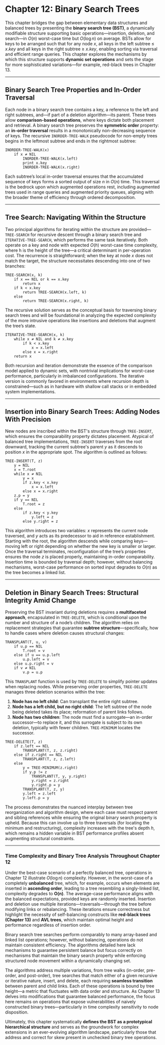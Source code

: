 # Chapter 12: Binary Search Trees  

This chapter bridges the gap between elementary data structures and balanced trees by presenting the **binary search tree (BST)**, a dynamically modifiable structure supporting basic operations—insertion, deletion, and search—in $O(n)$ worst-case time but $O(\log n)$ on average. BSTs allow for keys to be arranged such that for any node $x$, all keys in the left subtree ≤ $x.key$ and all keys in the right subtree ≥ $x.key$, enabling sorting via traversal and efficient range queries. This chapter explores the mechanisms by which this structure supports **dynamic set operations** and sets the stage for more sophisticated variations—for example, red-black trees in Chapter 13.

---

## Binary Search Tree Properties and In-Order Traversal

Each node in a binary search tree contains a key, a reference to the left and right subtrees, and—if part of a deletion algorithm—its parent. These trees allow **comparison-based operations**, where keys dictate both placement and retrieval. A binary search tree preserves the **symmetric order** property: an **in-order traversal** results in a monotonically non-decreasing sequence of keys. The recursive `INORDER-TREE-WALK` pseudocode for non-empty trees begins in the leftmost subtree and ends in the rightmost subtree:

```plaintext
INORDER-TREE-WALK(x)
    if x ≠ NIL
        INORDER-TREE-WALK(x.left)
        print x.key
        INORDER-TREE-WALK(x.right)
```

Each subtree’s local in-order traversal ensures that the accumulated sequence of keys forms a sorted output of size $n$ in $O(n)$ time. This traversal is the bedrock upon which augmented operations rest, including augmented trees used in range queries and augmented priority queues, aligning with the broader theme of efficiency through ordered decomposition.

---

## Tree Search: Navigating Within the Structure

Two principal algorithms for iterating within the structure are provided—`TREE-SEARCH` for recursive descent through a binary search tree and `ITERATIVE-TREE-SEARCH`, which performs the same task iteratively. Both operate on a key and node with expected $O(h)$ worst-case time complexity, where h is the height of the tree—a critical determinant in per-operation cost. The recurrence is straightforward; when the key at node $x$ does not match the target, the structure necessitates descending into one of two branches:

```plaintext
TREE-SEARCH(x, k)
    if x == NIL or k == x.key
        return x
    if k < x.key
        return TREE-SEARCH(x.left, k)
    else
        return TREE-SEARCH(x.right, k)
```

The recursive solution serves as the conceptual basis for traversing binary search trees and will be foundational in analyzing the expected complexity of the more intrusive operations like insertions and deletions that augment the tree’s state.

```plaintext
ITERATIVE-TREE-SEARCH(x, k)
    while x ≠ NIL and k ≠ x.key
        if k < x.key
            x = x.left
        else x = x.right
    return x
```

Both recursion and iteration demonstrate the essence of the comparison model applied to dynamic sets, with nontrivial implications for worst-case performance, particularly in imbalanced configurations. The iterative version is commonly favored in environments where recursion depth is constrained—such as in hardware with shallow call stacks or in embedded system implementations.

---

## Insertion into Binary Search Trees: Adding Nodes With Precision

New nodes are inscribed within the BST's structure through `TREE-INSERT`, which ensures the comparability property dictates placement. Atypical of balanced tree implementations, `TREE-INSERT` traverses from the root downward, tracking the current subtree's parent $y$ as it descends to position $x$ in the appropriate spot. The algorithm is outlined as follows:

```plaintext
TREE-INSERT(T, z)
    y = NIL
    x = T.root
    while x ≠ NIL
        y = x
        if z.key < x.key
            x = x.left
        else x = x.right
    z.p = y
    if y == NIL
        T.root = z
    else
        if z.key < y.key
            y.left = z
        else y.right = z
```

This algorithm introduces two variables: $x$ represents the current node traversed, and $y$ acts as its predecessor to aid in reference establishment. Starting with the root, the algorithm descends while comparing keys—moving left or right depending on whether the new key is smaller or larger. Once the traversal terminates, reconfiguration of the tree’s properties ensures the node $z$ is placed properly, maintaining in-order comparability. Insertion time is bounded by traversal depth; however, without balancing mechanisms, worst-case performance on sorted input degrades to $O(n)$ as the tree becomes a linked list.  

---

## Deletion in Binary Search Trees: Structural Integrity Amid Change

Preserving the BST invariant during deletions requires a **multifaceted approach**, encapsulated in `TREE-DELETE`, which is conditional upon the number and structure of a node’s children. The algorithm relies on replacement strategies that guarantee **subtree structure**—specifically, how to handle cases where deletion causes structural changes:

```plaintext
TRANSPLANT(T, u, v)
    if u.p == NIL
        T.root = v
    else if u == u.p.left
        u.p.left = v
    else u.p.right = v
    if v ≠ NIL
        v.p = u.p
```

This `TRANSPLANT` function is used by `TREE-DELETE` to simplify pointer updates when replacing nodes. While preserving order properties, `TREE-DELETE` manages three deletion scenarios within the tree:

1.  **Node has no left child**: Can transplant the entire right subtree.
2.  **Node has a left child, but no right child**: The left subtree of the node being deleted takes its place; reformation of parent links follows.
3.  **Node has two children**: The node must find a surrogate—an in-order successor—to replace it, and this surrogate is subject to its own deletion, typically with fewer children. `TREE-MINIMUM` locates the successor. 

```plaintext
TREE-DELETE(T, z)
    if z.left == NIL
        TRANSPLANT(T, z, z.right)
    else if z.right == NIL
        TRANSPLANT(T, z, z.left)
    else
        y = TREE-MINIMUM(z.right)
        if y.p != z
            TRANSPLANT(T, y, y.right)
            y.right = z.right
            y.right.p = y
        TRANSPLANT(T, z, y)
        y.left = z.left
        y.left.p = y
```

The process demonstrates the nuanced interplay between tree reorganization and algorithm design, where each case must respect parent and sibling references while ensuring the original binary search property is upheld. Because this can involve up to three traversals (for locating the minimum and restructuring), complexity increases with the tree's depth $h$, which remains a hidden variable in BST performance profiles absent augmenting structural constraints.

---

### Time Complexity and Binary Tree Analysis Throughout Chapter 12

Under the best-case scenario of a perfectly balanced tree, operations in Chapter 12 illustrate $O(\log n)$ complexity. However, in the worst-case of a completely **unbalanced** tree, which, for example, occurs when elements are inserted in **ascending order**, leading to a tree resembling a singly-linked list, complexity degrades to **O(n)**. The average-case performance aligns with the balanced expectations, provided keys are randomly inserted. Insertion and deletion use multiple iterations—traversals—through the tree before modifying links or rebalancing. These iterations ensure correctness but highlight the necessity of self-balancing constructs like **red-black trees (Chapter 13)** and **AVL trees**, which maintain optimal height and performance regardless of insertion order.

Binary search tree searches perform comparably to many array-based and linked list operations; however, without balancing, operations do not maintain consistent efficiency. The algorithms detailed here lack mechanisms to guarantee persistent balance but focus correctly on mechanisms that maintain the binary search property while enforcing structured node movement within a dynamically changing set.

The algorithms address multiple variations, from tree walks (in-order, pre-order, and post-order), tree searches that match either of a given recursive or iterative nature, insert, and delete, each requiring **seamless transition** between parent and child links. Each of these operations is bound by tree height—a metric that fluctuates with data order and structure. As Chapter 13 delves into modifications that guarantee balanced performance, the focus here remains on operations that expose vulnerabilities of naively constructed binary trees—particularly in time complexity sensitivity to node disposition.

Ultimately, this chapter systematically **defines the BST as a prototypical hierarchical structure** and serves as the groundwork for complex extensions in an ever-evolving algorithm landscape, particularly those that address and correct for skew present in unchecked binary tree operations.
